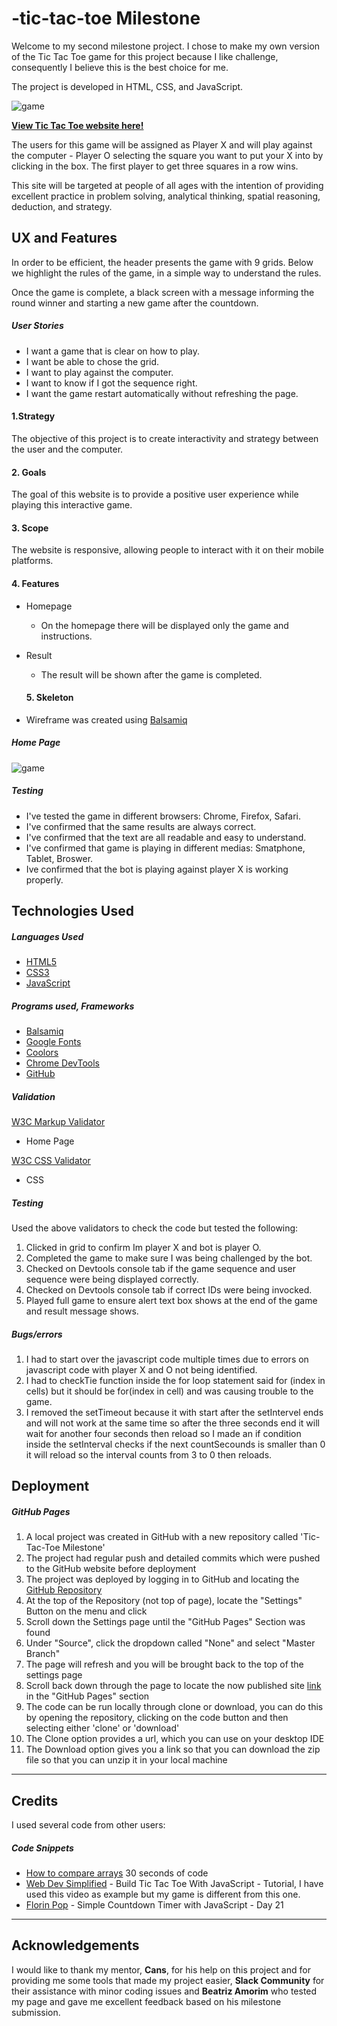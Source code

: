 # -tic-tac-toe Milestone

Welcome to my second milestone project. I chose to make my own version of the Tic Tac Toe game for this project because I like challenge, consequently I believe this is the best choice for me.

The project is developed in HTML, CSS, and JavaScript.

![game](/assets/images/game01.png)

[**View Tic Tac Toe website here!**](https://artneto.github.io/-tic-tac-toe/)

The users  for this game will be assigned as Player X and will play against the computer - Player O selecting the square you want to put your X into by clicking in the box. The first player to get three squares in a row wins.

This site will be targeted at people of all ages with the intention of providing excellent practice in problem solving, analytical thinking, spatial reasoning, deduction, and strategy.

## UX and Features


In order to be efficient, the header presents the game with 9 grids.
Below we highlight the rules of the game, in a simple way to understand the rules.

Once the game is complete, a black screen with a message informing the round winner and starting a new game after the countdown. 

##### User Stories
* I want a game that is clear on how to play.
* I want be able to chose the grid.
* I want to play against the computer. 
* I want to know if I got the sequence right.
* I want the game restart automatically without refreshing the page. 

#### 1.Strategy
The objective of this project is to create interactivity and strategy between the user and the computer.

#### 2. Goals
The goal of this website is to provide a positive user experience while playing this interactive game.

#### 3. Scope
The website is responsive, allowing people to interact with it on their mobile platforms.


#### 4. Features

* Homepage
    * On the homepage there will be displayed only the game and instructions.
    
* Result
    * The result will be shown after the game is completed.


    #### 5. Skeleton

* Wireframe was created using [Balsamiq](https://balsamiq.com/)


##### Home Page

![game](/assets/images/game.png)


##### Testing 


* I've tested the game in different browsers: Chrome, Firefox, Safari. 
* I've confirmed that the same results are always correct. 
* I've confirmed that the text are all readable and easy to understand. 
* I've confirmed that game is playing in different medias: Smatphone, Tablet, Broswer. 
* Ive confirmed that the bot is playing against player X is working properly. 

## Technologies Used


##### Languages Used

* [HTML5](https://html.com/html5/)
* [CSS3](https://css-tricks.com/)
* [JavaScript](https://en.wikipedia.org/wiki/JavaScript)


##### Programs used, Frameworks
* [Balsamiq](https://balsamiq.com/)
* [Google Fonts](https://fonts.google.com/)
* [Coolors](https://coolors.co/ebf5df-bad4aa-d4d4aa-edb458-e8871e)
* [Chrome DevTools](https://developers.google.com/web/tools/chrome-devtools)
* [GitHub](https://github.com/)

##### Validation

[W3C Markup Validator](https://validator.w3.org/)
* Home Page

[W3C CSS Validator](https://jigsaw.w3.org/css-validator/)
* CSS 

##### Testing

Used the above validators to check the code but tested the following:
1. Clicked in grid to confirm Im player X and bot is player O.
2. Completed the game to make sure I was being challenged by the bot. 
3. Checked on Devtools console tab if the game sequence and user sequence were being displayed correctly.
4. Checked on Devtools console tab if correct IDs were being invocked.
5. Played full game to ensure alert text box shows at the end of the game and result message shows.



##### Bugs/errors
1. I had to start over the javascript code multiple times due to errors on javascript code with player X and O not being identified. 
2. I  had to checkTie function inside the for loop statement said for (index in cells) but it should be for(index in cell) and was causing trouble to the game.
3. I removed the setTimeout because it with start after the setIntervel ends and will not work at the same time so after the three seconds end it will wait for another four seconds 
then reload so I made an if condition inside the setInterval checks if the next countSecounds is smaller than 0 it will reload so the interval counts from 3 to 0 then reloads.


## Deployment

##### GitHub Pages

1. A local project was created in GitHub with a new repository called 'Tic-Tac-Toe Milestone'
2. The project had regular push and detailed commits which were pushed to the GitHub website before deployment
3. The project was deployed by logging in to GitHub and locating the [GitHub Repository](https://artneto.github.io/-tic-tac-toe-Milestone/)
4. At the top of the Repository (not top of page), locate the "Settings" Button on the menu and click
5. Scroll down the Settings page until the "GitHub Pages" Section was found
6. Under "Source", click the dropdown called "None" and select "Master Branch"
7. The page will refresh and you will be brought back to the top of the settings page
8. Scroll back down through the page to locate the now published site [link](https://artneto.github.io/-tic-tac-toe-Milestone/) in the "GitHub Pages" section
9. The code can be run locally through clone or download, you can do this by opening the repository, clicking on the code button and then selecting either 'clone' or 'download'
10. The Clone option provides a url, which you can use on your desktop IDE
11. The Download option gives you a link so that you can download the zip file so that you can unzip it in your local machine
---

## Credits

I used several code from other users:

##### Code Snippets

* [How to compare arrays](https://www.30secondsofcode.org/articles/s/javascript-array-comparison) 30 seconds of code
* [Web Dev Simplified](https://www.youtube.com/watch?v=Y-GkMjUZsmM&t=69s) - Build Tic Tac Toe With JavaScript - Tutorial, I have used this video as example but my game is different from this one. 
* [Florin Pop](https://www.youtube.com/watch?v=x7WJEmxNlEs) - Simple Countdown Timer with JavaScript - Day 21
---

## Acknowledgements
I would like to thank my mentor, **Cans**, for his help on this project and for providing me some tools that made my project easier,
**Slack Community** for their assistance with minor coding issues and **Beatriz Amorim** who tested my page and gave me excellent feedback based on his milestone submission.

